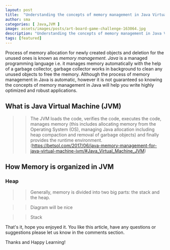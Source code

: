 ```yaml
---
layout: post
title:  "Understanding the concepts of memory management in Java Virtual Machine (JVM)"
author: sma
categories: [ Java,JVM ]
image: assets/images/posts/art-board-game-challenge-163064.jpg
description: "Understanding the concepts of memory management in Java Virtual Machine (JVM)"
tags: [featured]
---
```


Process of memory allocation for newly created objects and deletion for the unused ones is known as *memory management*. *Java* is a managed programming language i.e. it manages memory automatically with the help of a garbage collector,  garbage collector works in background to clean any unused objects to free the memory. Although the process of memory management in Java is automatic, however it is not guaranteed so knowing the concepts of memory management in Java will help you write highly optimized and robust applications.


## What is Java Virtual Machine (JVM)

>> The JVM loads the code, verifies the code, executes the code, manages memory (this includes allocating memory from the Operating System (OS), managing Java allocation including heap compaction and removal of garbage objects) and finally provides the runtime environment. (https://betsol.com/2017/06/java-memory-management-for-java-virtual-machine-jvm/#Java_Virtual_Machine_JVM)


## How Memory is organized in JVM 

### Heap



>> Generally, memory is divided into two big parts: the stack and the heap.


>> Diagram  will be nice



 >> Stack

 








That's it, hope you enjoyed it. You like this article, have any questions or suggestions please let us know in the comments section.

Thanks and Happy Learning!

